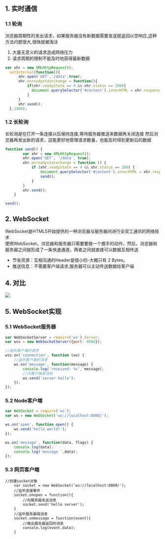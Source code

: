 ## 1. 实时通信
### 1.1 轮询
浏览器周期性的发出请求，如果服务器没有新数据需要发送就返回以空响应,这种方法问题很大,很快就被淘汰  
1. 大量无意义的请求造成网络压力
2. 请求周期的限制不能及时地获得最新数据

```javascript
var xhr = new XMLHttpRequest();
  setInterval(function(){
      xhr.open('GET','/data',true);
      xhr.onreadystatechange = function(){
          if(xhr.readyState == 4 && xhr.status == 200){
            document.querySelector('#content').innerHTML = xhr.responseText;
          }
      }
      xhr.send();
  },1000);
```

### 1.2 长轮询
长轮询是在打开一条连接以后保持连接,等待服务器推送来数据再关闭连接
然后浏览器再发出新的请求，这能更好地管理请求数量，也能及时得到更新后的数据
```javascript
function send() {
        var xhr = new XMLHttpRequest();
        xhr.open('GET', '/data', true);
        xhr.onreadystatechange = function () {
            if (xhr.readyState == 4 && xhr.status == 200) {
                document.querySelector('#content').innerHTML = xhr.responseText;
                send();
            }
        }
        xhr.send();
    }

send();
```

## 2. WebSocket
WebSocket是HTML5开始提供的一种浏览器与服务器间进行全双工通讯的网络技术   
使用WebSocket，浏览器和服务器只需要要做一个握手的动作，然后，浏览器和服务器之间就形成了一条快速通道，两者之间就直接可以数据互相传送
- 节省资源：互相沟通的Header是很小的-大概只有 2 Bytes。
- 推送信息：不需要客户端请求,服务器可以主动传送数据给客户端

## 4. 对比
<img src="http://7xjf2l.com1.z0.glb.clouddn.com/websocket.png" class="img-responsive">

## 5. WebSocket实现
### 5.1 WebSocket服务器
```javascript
var WebSocketServer = require('ws').Server;
var wss = new WebSocketServer({port: 8080});

//监听客户端的请求
wss.on('connection', function (ws) {
    //监听客户端的消息
    ws.on('message', function(message) {
        console.log('received: %s', message);
        //向客户端发消息
        ws.send('server hello');
    });
});
```

### 5.2 Node客户端
```javascript
var WebSocket = require('ws');
var ws = new WebSocket('ws://localhost:8080/');

ws.on('open', function open() {
    ws.send('hello world!');
});

ws.on('message', function(data, flags) {
    console.log(data);
    console.log('message ',data);
});
```

### 5.3 网页客户端
```
//创建socket对象
    var socket = new WebSocket('ws://localhost:8080/');
    //监听连接事件
    socket.onopen = function(){
        //向服务器发送消息
        socket.send('hello server');
    }
    //监听服务器端消息
    socket.onmessage = function(event){
        //输出服务器返回的消息
        console.log(event.data);
    }
```